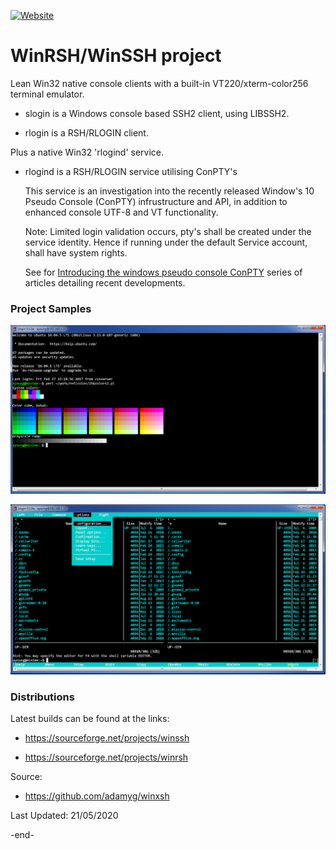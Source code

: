 
[![Website](https://img.shields.io/badge/View-Website-blue)](https://sourceforge.net/projects/winssh/)


# WinRSH/WinSSH project

Lean Win32 native console clients with a built-in VT220/xterm-color256 terminal emulator.

   * slogin is a Windows console based SSH2 client, using LIBSSH2.

   * rlogin is a RSH/RLOGIN client.


Plus a native Win32 'rlogind' service.

   * rlogind is a RSH/RLOGIN service utilising ConPTY's

       This service is an investigation into the recently released Window's 10 Pseudo Console (ConPTY)
       infrustructure and API, in addition to enhanced console UTF-8 and VT functionality.

       Note: Limited login validation occurs, pty's shall be created under the service identity.
       Hence if running under the default Service account, shall have system rights.

       See for [Introducing the windows pseudo console ConPTY](https://devblogs.microsoft.com/commandline/windows-command-line-introducing-the-windows-pseudo-console-conpty) 
       series of articles detailing recent developments.


### Project Samples

![256 color](https://github.com/adamyg/winxsh/blob/master/docs/ssh_colors256.png?raw=true)

![Midnight Commander](https://github.com/adamyg/winxsh/blob/master/docs/ssh_mc.png?raw=true)


### Distributions

Latest builds can be found at the links:

   * https://sourceforge.net/projects/winssh

   * https://sourceforge.net/projects/winrsh

Source:

   * https://github.com/adamyg/winxsh

Last Updated: 21/05/2020

-end-


